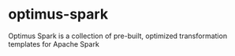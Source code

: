 # optimus-spark
Optimus Spark is a collection of pre-built, optimized transformation templates for Apache Spark
